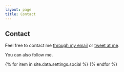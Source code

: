 ```yaml
---
layout: page
title: Contact
---
```

<section>
  <h1>Contact</h1>
  <p>Feel free to contact me <a href="mailto:wiktor.rorot@student.uw.edu.pl" target="_blank">through my email</a> or <a href="https://twitter.com/intent/tweet?text=%40WiktorRorot" target="_blank">tweet at me</a>.</p>
  <!-- <img src="/assets/img/profile.jpg" alt="This is me"> -->
  <p>You can also follow me.</p>
  <div class="social-media">
      <nav>
        {% for item in site.data.settings.social %}
          <a href="{{ item.link }}" target="_blank"><i class="fa fa-{{ item.icon }}" aria-hidden="true"></i></a>
        {% endfor %}
      </nav>
  </div>
</section>
